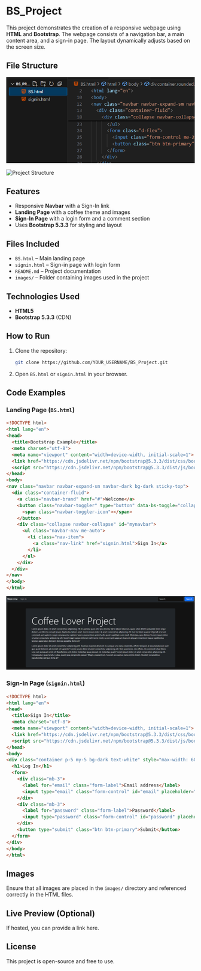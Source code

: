 # BS_Project

This project demonstrates the creation of a responsive webpage using **HTML** and **Bootstrap**. The webpage consists of a navigation bar, a main content area, and a sign-in page. The layout dynamically adjusts based on the screen size.

## File Structure

![Project Structure](https://github.com/AniketP117/BootStrap_Project/blob/72bb8d2333b3979762d3ccae3e95a8993dbef574/Images/Screenshot%202025-03-04%20165057.png)

![Project Structure]([https://github.com/AniketP117/BootStrap_Project/blob/72bb8d2333b3979762d3ccae3e95a8993dbef574/Images/Screenshot%202025-03-04%20165057.png](https://github.com/AniketP117/BootStrap_Project/blob/58782ebd5ccfcc6b7d8a28c0561f87ae1aeb03f6/Images/Landing%20Page2.png))

## Features
- Responsive **Navbar** with a Sign-In link
- **Landing Page** with a coffee theme and images
- **Sign-In Page** with a login form and a comment section
- Uses **Bootstrap 5.3.3** for styling and layout

## Files Included
- `BS.html` – Main landing page
- `signin.html` – Sign-in page with login form
- `README.md` – Project documentation
- `images/` – Folder containing images used in the project

## Technologies Used
- **HTML5**
- **Bootstrap 5.3.3** (CDN)

## How to Run
1. Clone the repository:
   ```bash
   git clone https://github.com/YOUR_USERNAME/BS_Project.git
   ```
2. Open `BS.html` or `signin.html` in your browser.

## Code Examples
### **Landing Page (`BS.html`)**
```html
<!DOCTYPE html>
<html lang="en">
<head>
  <title>Bootstrap Example</title>
  <meta charset="utf-8">
  <meta name="viewport" content="width=device-width, initial-scale=1">
  <link href="https://cdn.jsdelivr.net/npm/bootstrap@5.3.3/dist/css/bootstrap.min.css" rel="stylesheet">
  <script src="https://cdn.jsdelivr.net/npm/bootstrap@5.3.3/dist/js/bootstrap.bundle.min.js"></script>
</head>
<body>
<nav class="navbar navbar-expand-sm navbar-dark bg-dark sticky-top">
  <div class="container-fluid">
    <a class="navbar-brand" href="#">Welcome</a>
    <button class="navbar-toggler" type="button" data-bs-toggle="collapse" data-bs-target="#mynavbar">
      <span class="navbar-toggler-icon"></span>
    </button>
    <div class="collapse navbar-collapse" id="mynavbar">
      <ul class="navbar-nav me-auto">
        <li class="nav-item">
          <a class="nav-link" href="signin.html">Sign In</a>
        </li>
      </ul>
    </div>
  </div>
</nav>
</body>
</html>
```
![Landing Page](https://github.com/AniketP117/BootStrap_Project/blob/70a5c51802eb82e6d33bc50d8eb332d67f23e716/Images/Landing%20Page.png)

### **Sign-In Page (`signin.html`)**
```html
<!DOCTYPE html>
<html lang="en">
<head>
  <title>Sign In</title>
  <meta charset="utf-8">
  <meta name="viewport" content="width=device-width, initial-scale=1">
  <link href="https://cdn.jsdelivr.net/npm/bootstrap@5.3.3/dist/css/bootstrap.min.css" rel="stylesheet">
  <script src="https://cdn.jsdelivr.net/npm/bootstrap@5.3.3/dist/js/bootstrap.bundle.min.js"></script>
</head>
<body>
<div class="container p-5 my-5 bg-dark text-white" style="max-width: 600px;">
  <h1>Log In</h1>
  <form>
    <div class="mb-3">
      <label for="email" class="form-label">Email address</label>
      <input type="email" class="form-control" id="email" placeholder="Enter email">
    </div>
    <div class="mb-3">
      <label for="password" class="form-label">Password</label>
      <input type="password" class="form-control" id="password" placeholder="Enter password">
    </div>
    <button type="submit" class="btn btn-primary">Submit</button>
  </form>
</div>
</body>
</html>
```

## Images
Ensure that all images are placed in the `images/` directory and referenced correctly in the HTML files.

## Live Preview (Optional)
If hosted, you can provide a link here.

## License
This project is open-source and free to use.
